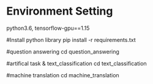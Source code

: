 # Environment Setting

python3.6, tensorflow-gpu==1.15

#Install python library
pip install -r requirements.txt

#question answering 
cd question_answering


#artifical task & text_classification
cd text_classification

#machine translation
cd machine_translation
